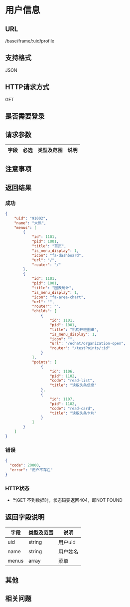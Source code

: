 # 用户信息

## URL

/base/frame/:uid/profile

## 支持格式

JSON

## HTTP请求方式

GET

## 是否需要登录

## 请求参数

字段 | 必选 | 类型及范围 | 说明
----|------|----------|-------------

## 注意事项

## 返回结果

### 成功

```json
{
    "uid": "91002",
    "name": "大熊",
    "menus": [
        {
            "id": 1101,
            "pid": 1001,
            "title": "首页",
            "is_menu_display": 1,
            "icon": "fa-dashboard",
            "url": "/",
            "router": "/"
        },
        {
            "id": 1101,
            "pid": 1001,
            "title": "图表统计",
            "is_menu_display": 1,
            "icon": "fa-area-chart",
            "url": "",
            "router": "",
            "childs": [
                {
                    "id": 1101,
                    "pid": 1001,
                    "title": "机构开班图谱",
                    "is_menu_display": 1,
                    "icon": "",
                    "url": "/echat/organization-open",
                    "router": "/testPoints/:id"
                }
            ],
            "points": [
                {
                    "id": 1106,
                    "pid": 1102,
                    "code": "read-list",
                    "title": "读取头条信息"
                },
                {
                    "id": 1107,
                    "pid": 1102,
                    "code": "read-card",
                    "title": "读取头条卡片"
                }
            ]
        }
    ]
}
```

### 错误

```json
{
  "code": 20000,
  "error": "用户不存在"
}
```

### HTTP状态

- 当GET 不到数据时，状态码要返回404，即NOT FOUND

## 返回字段说明

字段 | 类型及范围 | 说明
----|----------|-------------
uid             | string  | 用户uid
name            | string  | 用户姓名
menus           | array   | 菜单

## 其他

## 相关问题
